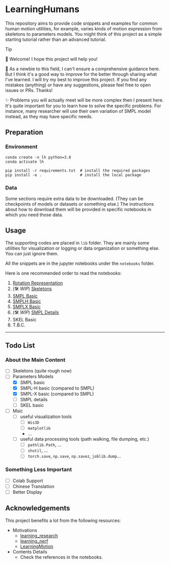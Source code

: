 # LearningHumans

This repository aims to provide code snippets and examples for common human motion utilities, for example, varies kinds of motion expression from skeletons to parameters models. You might think of this project as a simple starting tutorial rather than an advanced tutorial.

> [!TIP]
>
> 👋 Welcome! I hope this project will help you!
>
> 📖 As a newbie to this field, I can't ensure a comprehensive guidance here. But I think it's a good way to improve for the better through sharing what I've learned. I will try my best to improve this project. If you find any mistakes (anything) or have any suggestions, please feel free to open issues or PRs. Thanks!
>
> ✨ Problems you will actually meet will be more complex then I present here. It's quite important for you to learn how to solve the specific problems. For instance, many researcher will use their own variation of SMPL model instead, as they may have specific needs.

## Preparation

### Environment

```shell
conda create -n lh python=3.8
conda activate lh

pip install -r requirements.txt  # install the required packages
pip install -e .                 # install the local package
```

### Data

Some sections require extra data to be downloaded. (They can be checkpoints of models or datasets or something else.) The instructions about how to download them will be provided in specific notebooks in which you need those data.

## Usage

The supporting codes are placed in `lib` folder. They are mainly some utilities for visualization or logging or data organization or something else. You can just ignore them.

All the snippets are in the jupyter notebooks under the `notebooks` folder.

Here is one recommended order to read the notebooks:

1. [Rotation Representation](notebooks/rotation_representation.ipynb)
2. \(🛠️ *WIP*\) [Skeletons](notebooks/skeletons.ipynb)
3. [SMPL Basic](notebooks/SMPL_basic.ipynb)
4. [SMPLH Basic](notebooks/SMPLH_basic.ipynb)
5. [SMPLX Basic](notebooks/SMPLX_basic.ipynb)
6. \(🛠️ *WIP*\) [SMPL Details](notebooks/SMPL_details.ipynb)
7. SKEL Basic
8. T.B.C.

---

## Todo List

### About the Main Content

- [ ] Skeletons (quite rough now)
- [ ] Parameters Models
    - [x] SMPL basic
    - [x] SMPL-H basic (compared to SMPL)
    - [x] SMPL-X basic (compared to SMPL)
    - [ ] SMPL details
    - [ ] SKEL basic
- [ ] Msic
    - [ ] useful visualization tools
        - [ ] `Wis3D`
        - [ ] `matplotlib`
        - ...
    - [ ] useful data processing tools (path walking, file dumping, etc.)
        - [ ] `pathlib.Path`, ...
        - [ ] `shutil`, ...
        - [ ] `torch.save`, `np.save`, `np.savez`, `joblib.dump`...

### Something Less Important

- [ ] Colab Support
- [ ] Chinese Translation
- [ ] Better Display

## Acknowledgements

This project benefits a lot from the following resources:

- Motivations
    - [learning_research](https://github.com/pengsida/learning_research)
    - [learning_nerf](https://github.com/pengsida/learning_nerf)
    - [LearningMotion](https://github.com/phj128/LearningMotion)
- Contents Details
    - Check the references in the notebooks.